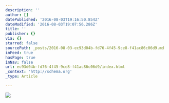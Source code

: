 ```yaml
---
description: ''
author: []
datePublished: '2016-08-03T19:16:50.854Z'
dateModified: '2016-08-03T19:07:56.286Z'
title: ''
publisher: {}
via: {}
starred: false
sourcePath: _posts/2016-08-03-ec93d04b-fd76-4f45-9ce8-f41ac86c06d9.md
inFeed: true
hasPage: true
inNav: false
url: ec93d04b-fd76-4f45-9ce8-f41ac86c06d9/index.html
_context: 'http://schema.org'
_type: Article

---
```

![](https://the-grid-user-content.s3-us-west-2.amazonaws.com/4b92df44-7d7a-4196-89cc-313a98dbd0e8.png)